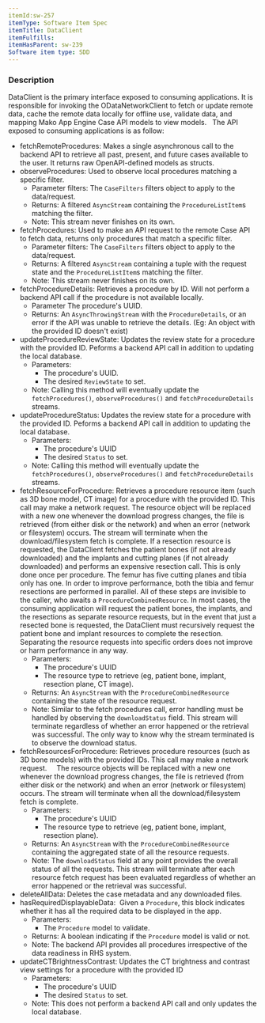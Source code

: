 ```yaml
---
itemId:sw-257
itemType: Software Item Spec
itemTitle: DataClient
itemFulfills: 
itemHasParent: sw-239
Software item type: SDD
---
```

### Description
DataClient is the primary interface exposed to consuming applications. It is responsible for invoking the ODataNetworkClient to fetch or update remote data, cache the remote data locally for offline use, validate data, and mapping Mako App Engine Case API models to view models.
 
The API exposed to consuming applications is as follow:
* fetchRemoteProcedures: Makes a single asynchronous call to the backend API to retrieve all past, present, and future cases available to the user. It returns raw OpenAPI-defined models as structs.
* observeProcedures: Used to observe local procedures matching a specific filter. 
	* Parameter filters: The ``CaseFilters`` filters object to apply to the data/request.
	* Returns: A filtered `AsyncStream` containing the `ProcedureListItem`s matching the filter.
	* Note: This stream never finishes on its own.
* fetchProcedures: Used to make an API request to the remote Case API to fetch data, returns only procedures that match a specific filter.
	* Parameter filters: The ``CaseFilters`` filters object to apply to the data/request.
	* Returns: A filtered `AsyncStream` containing a tuple with the request state and the `ProcedureListItem`s matching the filter.
	* Note: This stream never finishes on its own.
* fetchProcedureDetails: Retrieves a procedure by ID. Will not perform a backend API call if the procedure is not available locally.
	* Parameter The procedure's UUID.
	* Returns: An ``AsyncThrowingStream`` with the ``ProcedureDetails``, or an error if the API was unable to retrieve the details. (Eg: An object with the provided ID doesn't exist)
* updateProcedureReviewState: Updates the review state for a procedure with the provided ID. Peforms a backend API call in addition to updating the local database.
	* Parameters:
 		* The procedure's UUID.
		* The desired ``ReviewState`` to set.
	* Note: Calling this method will eventually update the ``fetchProcedures()``, ``observeProcedures()`` and ``fetchProcedureDetails`` streams.
* updateProcedureStatus: Updates the review state for a procedure with the provided ID. Peforms a backend API call in addition to updating the local database.
	* Parameters:
 		* The procedure's UUID
 	    * The desired ``Status`` to set.
	* Note: Calling this method will eventually update the ``fetchProcedures()``, ``observeProcedures()`` and ``fetchProcedureDetails`` streams.
* fetchResourceForProcedure: Retrieves a procedure resource item (such as 3D bone model, CT image) for a procedure with the provided ID. This call may make a network request. 
	The resource object will be replaced with a new one whenever the download progress changes, the file is retrieved (from either disk or the network) and when an error (network or filesystem) occurs. The stream will terminate when the download/filesystem fetch is complete.
	If a resection resource is requested, the DataClient fetches the patient bones (if not already downloaded) and the implants and cutting planes (if not already downloaded) and performs an expensive resection call. This is only done once per procedure. The femur has five cutting planes and tibia only has one. In order to improve performance, both the tibia and femur resections are performed in parallel. All of these steps are invisible to the caller, who awaits a ``ProcedureCombinedResource``. In most cases, the consuming application will request the patient bones, the implants, and the resections as separate resource requests, but in the event that just a resected bone is requested, the DataClient must recursively request the patient bone and implant resources to complete the resection. Separating the resource requests into specific orders does not improve or harm performance in any way.
	* Parameters:
 		* The procedure's UUID
 	   	* The resource type to retrieve (eg, patient bone, implant, resection plane, CT image).
 	* Returns: An ``AsyncStream`` with the ``ProcedureCombinedResource`` containing the state of the resource request.
	* Note: Similar to the fetch procedures call, error handling must be handled by observing the ``downloadStatus`` field. This stream will terminate regardless of whether an error happened or the retrieval was successful. The only way to know why the stream terminated is to observe the download status.
* fetchResourcesForProcedure: Retrieves procedure resources (such as 3D bone models) with the provided IDs. This call may make a network request.     The resource objects will be replaced with a new one whenever the download progress changes, the file is retrieved (from either disk or the network) and when an error (network or filesystem) occurs. The stream will terminate when all the download/filesystem fetch is complete.
	* Parameters:
		* The procedure's UUID
		* The resource type to retrieve (eg, patient bone, implant, resection plane).
	* Returns: An ``AsyncStream`` with the ``ProcedureCombinedResource`` containing the aggregated state of all the resource requests.
	* Note: The ``downloadStatus`` field at any point provides the overall status of all the requests. This stream will terminate after each resource fetch request has been evaluated regardless of whether an error happened or the retrieval was successful.
* deleteAllData: Deletes the case metadata and any downloaded files.
* hasRequiredDisplayableData:  Given a `Procedure`, this block indicates whether it has all the required data to be displayed in the app.
	* Parameters:
		* The ``Procedure`` model to validate.
 	* Returns: A boolean indicating if the ``Procedure`` model is valid or not.
	* Note: The backend API provides all procedures irrespective of the data readiness in RHS system.
* updateCTBrightnessContrast: Updates the CT brightness and contrast view settings for a procedure with the provided ID
	* Parameters:
 		* The procedure's UUID
 	   	* The desired ``Status`` to set.
	* Note: This does not perform a backend API call and only updates the local database.